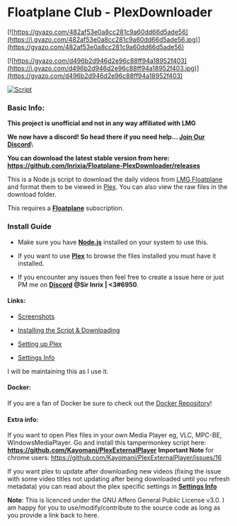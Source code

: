 ﻿# Floatplane Club - PlexDownloader

  

[![https://gyazo.com/482af53e0a8cc281c9a60dd66d5ade56](https://i.gyazo.com/482af53e0a8cc281c9a60dd66d5ade56.jpg)](https://gyazo.com/482af53e0a8cc281c9a60dd66d5ade56)

[![https://gyazo.com/d496b2d946d2e96c88ff94a18952f403](https://i.gyazo.com/d496b2d946d2e96c88ff94a18952f403.jpg)](https://gyazo.com/d496b2d946d2e96c88ff94a18952f403)

[![Script](https://i.gyazo.com/3f9a5bd4651b298b07d49cf00fc67df6.png)](https://gyazo.com/3f9a5bd4651b298b07d49cf00fc67df6)

  

### Basic Info:

**This project is unofficial and not in any way affiliated with LMG**

  

**We now have a discord! So head there if you need help... [Join Our Discord](https://discord.gg/aNTyMME)**\

  

**You can download the latest stable version from here: https://github.com/Inrixia/Floatplane-PlexDownloader/releases**

  

This is a Node.js script to download the daily videos from [LMG Floatplane](https://linustechtips.com/main/store/) and format them to be viewed in [Plex](https://www.plex.tv/). You can also view the raw files in the download folder.

  

This requires a **[Floatplane](http://floatplane.com)** subscription.

  

### **Install Guide**

  

* Make sure you have **[Node.js](https://nodejs.org/en/)** installed on your system to use this.

* If you want to use **[Plex](https://www.plex.tv/)** to browse the files installed you must have it installed.

* If you encounter any issues then feel free to create a issue here or just PM me on **[Discord](https://discordapp.com/) @Sir Inrix | <3#6950**.

  

#### Links:

*  [Screenshots](https://imgur.com/a/LdY1B)

*  [Installing the Script & Downloading](https://github.com/Inrixia/Floatplane-PlexDownloader/blob/master/wiki/script.md)

*  [Setting up Plex](https://github.com/Inrixia/Floatplane-PlexDownloader/blob/master/wiki/plex.md)

*  [Settings Info](https://github.com/Inrixia/Floatplane-Downloader/blob/master/wiki/settings.md)
  

I will be maintaining this as I use it.

#### Docker:
If you are a fan of Docker be sure to check out the [Docker Repository](https://hub.docker.com/thesamdickey/Floatplane-Downloader)!
  
#### Extra info:
If you want to open Plex files in your own Media Player eg, VLC, MPC-BE, WindowsMediaPlayer. Go and install this tampermonkey script here: **https://github.com/Kayomani/PlexExternalPlayer**  **Important Note** for chrome users: https://github.com/Kayomani/PlexExternalPlayer/issues/16

  

If you want plex to update after downloading new videos (fixing the issue with some video titles not updating after being downloaded until you refresh metadata) you can read about the plex specific settings in **[Settings Info](https://github.com/Inrixia/Floatplane-Downloader/blob/master/wiki/settings.md)**

  

**Note**: This is licenced under the GNU Affero General Public License v3.0. I am happy for you to use/modify/contribute to the source code as long as you provide a link back to here.
